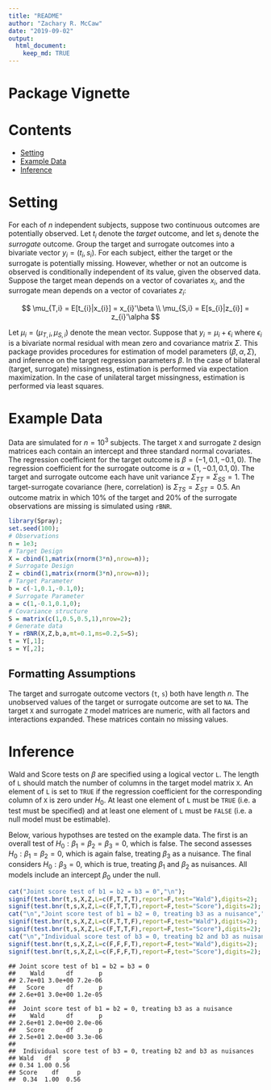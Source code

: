 ```yaml
---
title: "README"
author: "Zachary R. McCaw"
date: "2019-09-02"
output: 
  html_document: 
    keep_md: TRUE
--- 
```


# Package Vignette




# Contents

* [Setting](#setting)
* [Example Data](#example-data)
* [Inference](#inference)

# Setting
For each of $n$ independent subjects, suppose two continuous outcomes are potentially observed. Let $t_{i}$ denote the *target* outcome, and let $s_{i}$ denote the *surrogate* outcome. Group the target and surrogate outcomes into a bivariate vector $y_{i} = (t_{i},s_{i})$. For each subject, either the target or the surrogate is potentially missing. However, whether or not an outcome is observed is conditionally independent of its value, given the observed data. Suppose the target mean depends on a vector of covariates $x_{i}$, and the surrogate mean depends on a vector of covariates $z_{i}$:

$$
\mu_{T,i} = E[t_{i}|x_{i}] = x_{i}'\beta \\
\mu_{S,i} = E[s_{i}|z_{i}] = z_{i}'\alpha
$$

Let $\mu_{i}=(\mu_{T,i},\mu_{S,i})$ denote the mean vector. Suppose that $y_{i} = \mu_{i} + \epsilon_{i}$ where $\epsilon_{i}$ is a bivariate normal residual with mean zero and covariance matrix $\Sigma$. This package provides procedures for estimation of model parameters $(\beta,\alpha,\Sigma)$, and inference on the target regression parameters $\beta$. In the case of bilateral (target, surrogate) missingness, estimation is performed via expectation maximization. In the case of unilateral target missingness, estimation is performed via least squares. 

# Example Data
Data are simulated for $n=10^{3}$ subjects. The target `X` and surrogate `Z` design matrices each contain an intercept and three standard normal covariates. The regression coefficient for the target outcome is $\beta = (-1,0.1,-0.1,0)$. The regression coefficient for the surrogate outcome is $\alpha = (1,-0.1,0.1,0)$. The target and surrogate outcome each have unit variance $\Sigma_{TT}=\Sigma_{SS}=1$. The target-surrogate covariance (here, correlation) is $\Sigma_{TS}=\Sigma_{ST}=0.5$. An outcome matrix in which 10% of the target and 20% of the surrogate observations are missing is simulated using `rBNR`. 


```r
library(Spray);
set.seed(100);
# Observations
n = 1e3;
# Target Design
X = cbind(1,matrix(rnorm(3*n),nrow=n));
# Surrogate Design
Z = cbind(1,matrix(rnorm(3*n),nrow=n));
# Target Parameter
b = c(-1,0.1,-0.1,0);
# Surrogate Parameter
a = c(1,-0.1,0.1,0);
# Covariance structure
S = matrix(c(1,0.5,0.5,1),nrow=2);
# Generate data
Y = rBNR(X,Z,b,a,mt=0.1,ms=0.2,S=S);
t = Y[,1];
s = Y[,2];
```

## Formatting Assumptions
The target and surrogate outcome vectors (`t`, `s`) both have length $n$. The unobserved values of the target or surrogate outcome are set to `NA`. The target `X` and surrogate `Z` model matrices are numeric, with all factors and interactions expanded. These matrices contain no missing values. 

<!----------------------------------------------------------------------------------------------------------------------> 

# Inference
Wald and Score tests on $\beta$ are specified using a logical vector `L`. The length of `L` should match the number of columns in the target model matrix `X`. An element of `L` is set to `TRUE` if the regression coefficient for the corresponding column of `X` is zero under $H_{0}$. At least one element of `L` must be `TRUE` (i.e. a test must be specified) and at least one element of `L` must be `FALSE` (i.e. a null model must be estimable). 

Below, various hypothses are tested on the example data. The first is an overall test of $H_{0}:\beta_{1}=\beta_{2}=\beta_{3}=0$, which is false. The second assesses $H_{0}:\beta_{1}=\beta_{2}=0$, which is again false, treating $\beta_{3}$ as a nuisance. The final considers $H_{0}:\beta_{3}=0$, which is true, treating $\beta_{1}$ and $\beta_{2}$ as nuisances. All models include an intercept $\beta_{0}$ under the null.


```r
cat("Joint score test of b1 = b2 = b3 = 0","\n");
signif(test.bnr(t,s,X,Z,L=c(F,T,T,T),report=F,test="Wald"),digits=2);
signif(test.bnr(t,s,X,Z,L=c(F,T,T,T),report=F,test="Score"),digits=2);
cat("\n","Joint score test of b1 = b2 = 0, treating b3 as a nuisance","\n");
signif(test.bnr(t,s,X,Z,L=c(F,T,T,F),report=F,test="Wald"),digits=2);
signif(test.bnr(t,s,X,Z,L=c(F,T,T,F),report=F,test="Score"),digits=2);
cat("\n","Individual score test of b3 = 0, treating b2 and b3 as nuisances","\n");
signif(test.bnr(t,s,X,Z,L=c(F,F,F,T),report=F,test="Wald"),digits=2);
signif(test.bnr(t,s,X,Z,L=c(F,F,F,T),report=F,test="Score"),digits=2);
```

```
## Joint score test of b1 = b2 = b3 = 0 
##    Wald      df       p 
## 2.7e+01 3.0e+00 7.2e-06 
##   Score      df       p 
## 2.6e+01 3.0e+00 1.2e-05 
## 
##  Joint score test of b1 = b2 = 0, treating b3 as a nuisance 
##    Wald      df       p 
## 2.6e+01 2.0e+00 2.0e-06 
##   Score      df       p 
## 2.5e+01 2.0e+00 3.3e-06 
## 
##  Individual score test of b3 = 0, treating b2 and b3 as nuisances 
## Wald   df    p 
## 0.34 1.00 0.56 
## Score    df     p 
##  0.34  1.00  0.56
```

